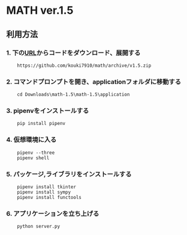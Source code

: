 # MATH     ver.1.5

## 利用方法

### 1.  下の[URL](https://github.com/kouki7910/math/archive/v1.5.zip)からコードをダウンロード、展開する
        https://github.com/kouki7910/math/archive/v1.5.zip

### 2. コマンドプロンプトを開き、applicationフォルダに移動する
        cd Downloads\math-1.5\math-1.5\application

### 3. pipenvをインストールする
        pip install pipenv

### 4. 仮想環境に入る               
        pipenv --three
        pipenv shell

### 5. パッケージ,ライブラリをインストールする
        pipenv install tkinter
        pipenv install sympy
        pipenv install functools

### 6. アプリケーションを立ち上げる
        python server.py
